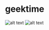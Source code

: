 # geektime
![alt text](/itayglatter/geektime/blob/master/screenshots/screenshot.jpeg?raw=true)
![alt text](/itayglatter/geektime/blob/master/screenshots/screenshot_expo.png?raw=true)
